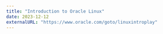 ```yaml
---
title: "Introduction to Oracle Linux"
date: 2023-12-12
externalURL: "https://www.oracle.com/goto/linuxintroplay"
---
```

